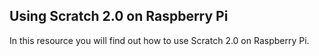 ## Using Scratch 2.0 on Raspberry Pi

In this resource you will find out how to use Scratch 2.0 on Raspberry Pi.

